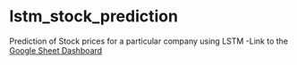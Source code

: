 # lstm_stock_prediction
Prediction of Stock prices for a particular company using LSTM
-Link to the [Google Sheet Dashboard](https://docs.google.com/spreadsheets/d/1hgH68VJuNU2o73rC18NYjqMuZ3ISuPhF45FENysYMjE/)
